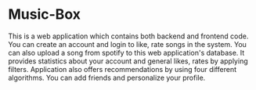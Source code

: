 # Music-Box
This is a web application which contains both backend and frontend code. You can create an account and login to like, rate songs in the system. You can also upload a song from spotify to this web application's database. It provides statistics about your account and general likes, rates by applying filters. Application also offers recommendations by using four different algorithms. You can add friends and personalize your profile.

